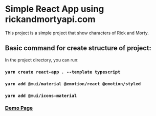 # Simple React App using rickandmortyapi.com

This project is a simple project that show characters of Rick and Morty.

## Basic command for create structure of project:

In the project directory, you can run:

### `yarn create react-app . --template typescript`
### `yarn add @mui/material @emotion/react @emotion/styled`
### `yarn add @mui/icons-material`



### [Demo Page](http://localhost:3000)